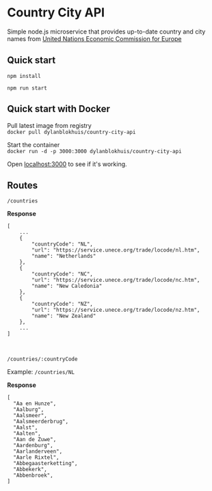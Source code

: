 # Country City API

Simple node.js microservice that provides up-to-date country and city names from [United Nations Economic Commission for Europe](https://unece.org)


## Quick start

```npm install```

```npm run start```

## Quick start with Docker

Pull latest image from registry <br />
```docker pull dylanblokhuis/country-city-api```

Start the container <br />
```docker run -d -p 3000:3000 dylanblokhuis/country-city-api```

Open [localhost:3000](http://localhost:3000) to see if it's working.

## Routes

```/countries```

<b>Response</b>
```
[
    ...
    {
        "countryCode": "NL",
        "url": "https://service.unece.org/trade/locode/nl.htm",
        "name": "Netherlands"
    },
    {
        "countryCode": "NC",
        "url": "https://service.unece.org/trade/locode/nc.htm",
        "name": "New Caledonia"
    },
    {
        "countryCode": "NZ",
        "url": "https://service.unece.org/trade/locode/nz.htm",
        "name": "New Zealand"
    },
    ...
]
```

<br/>

```/countries/:countryCode```

Example: ```/countries/NL```

<b>Response</b>
```
[
  "Aa en Hunze",
  "Aalburg",
  "Aalsmeer",
  "Aalsmeerderbrug",
  "Aalst",
  "Aalten",
  "Aan de Zuwe",
  "Aardenburg",
  "Aarlanderveen",
  "Aarle Rixtel",
  "Abbegaasterketting",
  "Abbekerk",
  "Abbenbroek",
]
```
